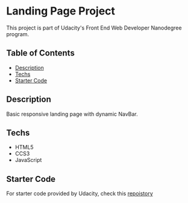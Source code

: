 # Landing Page Project
This project is part of Udacity's Front End Web Developer Nanodegree program. 

## Table of Contents

* [Description](#description)
* [Techs](#techs)
* [Starter Code](#starter-code)

## Description
Basic responsive landing page with dynamic NavBar.

## Techs

- HTML5
- CCS3
- JavaScript

## Starter Code
For starter code provided by Udacity, check this [repoistory](https://github.com/udacity/fend/tree/refresh-2019/projects/landing-page)
